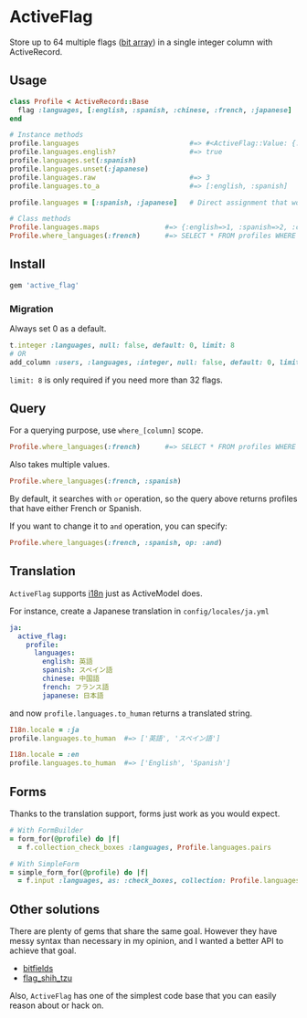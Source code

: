 # ActiveFlag

Store up to 64 multiple flags ([bit array](https://en.wikipedia.org/wiki/Bit_array)) in a single integer column with ActiveRecord.

## Usage

```ruby
class Profile < ActiveRecord::Base
  flag :languages, [:english, :spanish, :chinese, :french, :japanese]
end

# Instance methods
profile.languages                           #=> #<ActiveFlag::Value: {:english, :japanese}>
profile.languages.english?                  #=> true
profile.languages.set(:spanish)
profile.languages.unset(:japanese)
profile.languages.raw                       #=> 3
profile.languages.to_a                      #=> [:english, :spanish]

profile.languages = [:spanish, :japanese]   # Direct assignment that works with forms

# Class methods
Profile.languages.maps                #=> {:english=>1, :spanish=>2, :chinese=>4, :french=>8, :japanese=>16 }
Profile.where_languages(:french)      #=> SELECT * FROM profiles WHERE languages & 8 > 0
```

## Install

```ruby
gem 'active_flag'
```

### Migration

Always set 0 as a default.

```ruby
t.integer :languages, null: false, default: 0, limit: 8
# OR
add_column :users, :languages, :integer, null: false, default: 0, limit: 8
```

`limit: 8` is only required if you need more than 32 flags.

## Query

For a querying purpose, use `where_[column]` scope.

```ruby
Profile.where_languages(:french)      #=> SELECT * FROM profiles WHERE languages & 8 > 0
```

Also takes multiple values.

```ruby
Profile.where_languages(:french, :spanish)
```

By default, it searches with `or` operation, so the query above returns profiles that have either French or Spanish.

If you want to change it to `and` operation, you can specify:

```ruby
Profile.where_languages(:french, :spanish, op: :and)
```

## Translation

`ActiveFlag` supports [i18n](http://guides.rubyonrails.org/i18n.html) just as ActiveModel does.

For instance, create a Japanese translation in `config/locales/ja.yml`

```yaml
ja:
  active_flag:
    profile:
      languages:
        english: 英語
        spanish: スペイン語
        chinese: 中国語
        french: フランス語
        japanese: 日本語
```

and now `profile.languages.to_human` returns a translated string.

```ruby
I18n.locale = :ja
profile.languages.to_human  #=> ['英語', 'スペイン語']

I18n.locale = :en
profile.languages.to_human  #=> ['English', 'Spanish']
```

## Forms

Thanks to the translation support, forms just work as you would expect.

```ruby
# With FormBuilder
= form_for(@profile) do |f|
  = f.collection_check_boxes :languages, Profile.languages.pairs

# With SimpleForm
= simple_form_for(@profile) do |f|
  = f.input :languages, as: :check_boxes, collection: Profile.languages.pairs
```

## Other solutions

There are plenty of gems that share the same goal. However they have messy syntax than necessary in my opinion, and I wanted a better API to achieve that goal.

- [bitfields](https://github.com/grosser/bitfields)
- [flag_shih_tzu](https://github.com/pboling/flag_shih_tzu)

Also, `ActiveFlag` has one of the simplest code base that you can easily reason about or hack on.
